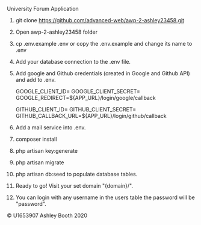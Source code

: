 University Forum Application

1. git clone https://github.com/advanced-web/awp-2-ashley23458.git
2. Open awp-2-ashley23458 folder 
3. cp .env.example .env  or copy the .env.example and change its name to .env
4. Add your database connection to the .env file.
5. Add google and Github credentials (created in Google and Github API) and add to .env.
   
   GOOGLE_CLIENT_ID=
   GOOGLE_CLIENT_SECRET=
   GOOGLE_REDIRECT=${APP_URL}/login/google/callback
   
   GITHUB_CLIENT_ID=
   GITHUB_CLIENT_SECRET=
   GITHUB_CALLBACK_URL=${APP_URL}/login/github/callback
6. Add a mail service into .env.
7. composer install
8. php artisan key:generate
9. php artisan migrate
10. php artisan db:seed to populate database tables.
11. Ready to go! Visit your set domain "{domain}/".
12. You can login with any username in the users table the password will be "password".

© U1653907 Ashley Booth 2020
